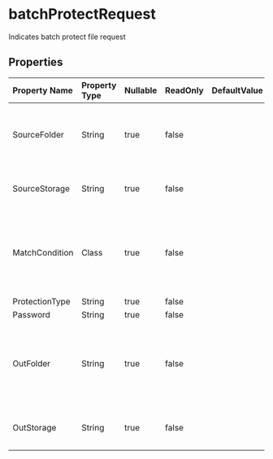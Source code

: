 # **batchProtectRequest**

Indicates batch protect file request 

## **Properties**

| Property Name | Property Type | Nullable |  ReadOnly | DefaultValue | Description | 
| :- | :- | :- |:- |  :- | :- |
|SourceFolder|String|true|false |  |The directory stores files that need to format conversion.            |
|SourceStorage|String|true|false |  |Aspose Cloud storage name|
|MatchCondition|Class|true|false |  |Indicates the match condition that needs to be processed for the file name.|
|ProtectionType|String|true|false |  ||
|Password|String|true|false |  |            |
|OutFolder|String|true|false |  |The directory that stores files whose format conversion was successful.|
|OutStorage|String|true|false |  |Aspose Cloud storage name.|

